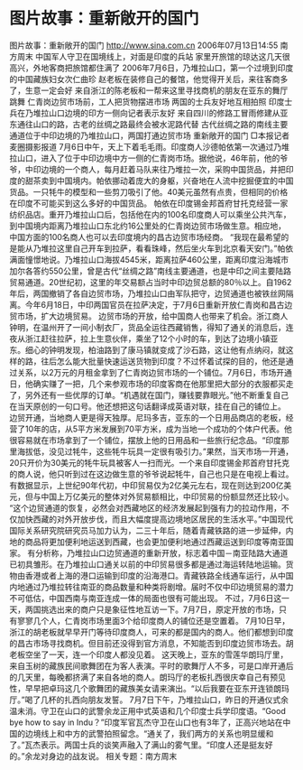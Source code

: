 # 图片故事：重新敞开的国门

图片故事：重新敞开的国门
http://www.sina.com.cn 2006年07月13日14:55 南方周末
           中国军人守卫在国境线上，对面是印度的兵站
        家里开旅馆的琼达这几天很高兴，外地客商把旅馆都住满了
2006年7月6日，乃堆拉山口，第一个过境到印度的中国藏族妇女次仁曲珍
赵老板在装修自己的餐馆，他觉得开关后，来往客商多了，生意一定会好
来自浙江的陈老板和一帮来这里寻找商机的朋友在亚东的舞厅跳舞
              仁青岗边贸市场前，工人把货物摆进市场
                   两国的士兵友好地互相拍照
          印度士兵在乃堆拉山口边境的印方一侧向记者表示友好
来自四川的修路工冒雨修建从亚东通往山口的路，古老的丝绸之路最终会被水泥路代替
古代丝绸之路的南线主要通道位于中印边境的乃堆拉山口，两国打通边贸市场
重新敞开的国门
□本报记者麦圈摄影报道
7月6日中午，天上下着毛毛雨。印度商人沙德帕依第一次通过乃堆拉山口，进入了位于中印边境中方一侧的仁青岗市场。据他说，46年前，他的爷爷，中印边境的一个商人，每月赶着马队来往乃堆拉一次，采购中国货品，并把印度的甜茶卖到中国境内。帕依挪动着庞大的身躯，兴奋地在人流中挖掘便宜的中国货品。一只牦牛的模型和一些剪刀吸引了他。40美元虽然有点贵，但相同的价格在印度不可能买到这么多好的中国货品。
帕依在印度锡金邦首府甘托克经营一家纺织品店。重开乃堆拉山口后，包括他在内的100名印度商人可以乘坐公共汽车，到中国境内距离乃堆拉山口东北约16公里处的仁青岗边贸市场做生意。相应地，中国方面的100名商人也可以去印度境内的昌古边贸市场经商。
“我现在最希望的是能从乃堆拉这里自己开车到拉萨，看看珠峰，然后坐火车到北京看天安门。”帕依满面憧憬地说。乃堆拉山口海拔4545米，距离拉萨460公里，距离印度沿海城市加尔各答约550公里，曾是古代“丝绸之路”南线主要通道，也是中印之间主要陆路贸易通道。20世纪初，这里的年交易额占当时中印边贸总额的80％以上。自1962年后，两国撤销了各自边贸市场，乃堆拉山口由军队把守，边贸通道也被铁丝网隔离。今年6月18日，中印两国官员在拉萨决定，于7月6日重新开放仁青岗和昌古边贸市场，扩大边境贸易。
边贸市场的开放，给中国商人也带来了机会。浙江商人钟明，在温州开了一间小制衣厂，货品全运往西藏销售，得知了通关的消息后，连夜从浙江赶往拉萨，拉上生意伙伴，乘坐了12个小时的车，到达了边境小镇亚东。细心的钟明发现，柏油路到了康马镇就变成了沙石路，这让他有点纳闷，就这样的路，往后怎么能大批量快速运送货物到印度？不过怀着试探的目的，他还是通过关系，以2万元的月租金拿到了仁青岗边贸市场的一个铺位。7月6日，市场开通日，他确实赚了一把，几个来参观市场的印度客商在他那里把大部分的衣服都买走了，另外还有一些优厚的订单。“机遇就在国门，赚钱要靠眼光。”他不断重复自己在当天原创的一句口号。他还想把这句话翻译成英语对联，挂在自己的铺位上。
边贸开通，当地商人更是得天独厚。尼玛多吉，亚东的一个日用品商店的老板，经营了10年的店，从5平方米发展到70平方米，成为当地一个成功的个体户代表。他很容易就在市场拿到了一个铺位，摆放上他的日用品和一些旅行纪念品。“印度那里海拔低，没见过牦牛，这些牦牛玩具一定很有吸引力。”果然，当天市场一开通，20只开价为30美元的牦牛玩具被客人一扫而光。一个来自印度锡金邦首府甘托克的商人说，他只听到过在这边做生意的爷爷说起牦牛，自己也只是在电视上看过。
有数据显示，上世纪90年代初，中印贸易仅为2亿美元左右，现在则达到200亿美元，但与中国上万亿美元的整体对外贸易额相比，中印贸易的份额显然还比较小。
“这个边贸通道的恢复，必然会对西藏地区的经济发展起到强有力的拉动作用，不仅加快西藏的对外开放步伐，而且大幅度提高边境地区居民的生活水平。”中国现代国际关系研究院研究员马加力认为，二三十年后，随着青藏铁路的进一步延伸，内地的商品将更加便利地运送到西藏，也会更加便利地通过西藏运送到印度等南亚国家。
有分析称，乃堆拉山口边贸通道的重新开放，标志着中国－南亚陆路大通道已初具雏形。在乃堆拉山口通关以前的中印贸易很多都是通过海运转陆地运输。货物由香港或者上海的港口运输到印度的沿海港口。青藏铁路全线通车运行，从中国内地通过乃堆拉转往南亚的商品数量和种类将剧增。届时不仅中印边境贸易的潜力不可低估，中国西南与南亚连成一体的局面也很有可能出现。
不过，7月6日这一天，两国挑选出来的商户只是象征性地互访一下。7月7日，原定开放的市场，只有寥寥几个人，仁青岗市场里面3个给印度商人的铺位还是空置着。
7月10日早，浙江的胡老板就早早开门等待印度商人，可来的都是国内的商人。他们都想到印度的昌古市场寻找商机。但目前还没得到官方消息，不知能否到印度边贸市场去。胡老板空坐了一天，连一个印度人都没见着。
这天晚上，亚东的雪莲华朗玛厅里，来自玉树的藏族民间歌舞团在为客人表演。平时的歌舞厅人不多，可是口岸开通后的几天里，每晚都挤满了来自各地的商人。朗玛厅的老板扎西很庆幸自己有预见性，早早把卓玛这几个歌舞团的藏族美女请来演出。“以后我要在亚东开连锁朗玛厅。”喝了几杯的扎西向朋友发誓。
7月7日下午，乃堆拉山口，昨日的开通仪式余温未消。守卫在山口的武警余龙正用中式英语和几个印度士兵学印度语。“Good bye how to say in Indu？”印度军官瓦杰守卫在山口也有3年了，正高兴地站在中国的边境线上和中方的武警拍照留念。“通关了，我们两方的关系也明显缓和了。”瓦杰表示。两国士兵的谈笑声融入了满山的雾气里。“印度人还是挺友好的。”余龙对身边的战友说。
相关专题：南方周末 

